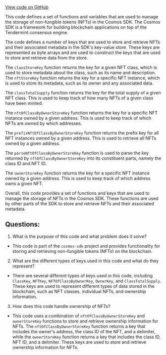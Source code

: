 [View code on GitHub](https://github.com/cosmos/cosmos-sdk.git/x/nft/keeper/keys.go)

This code defines a set of functions and variables that are used to manage the storage of non-fungible tokens (NFTs) in the Cosmos SDK. The Cosmos SDK is a framework for building blockchain applications on top of the Tendermint consensus engine.

The code defines a number of keys that are used to store and retrieve NFTs and their associated metadata in the SDK's key-value store. These keys are represented as byte arrays and are used to construct the keys that are used to store and retrieve data from the store.

The `classStoreKey` function returns the key for a given NFT class, which is used to store metadata about the class, such as its name and description. The `nftStoreKey` function returns the key for a specific NFT instance, which is used to store its metadata, such as its owner and any associated data.

The `classTotalSupply` function returns the key for the total supply of a given NFT class. This is used to keep track of how many NFTs of a given class have been minted.

The `nftOfClassByOwnerStoreKey` function returns the key for a specific NFT instance owned by a given address. This is used to keep track of which NFTs are owned by which addresses.

The `prefixNftOfClassByOwnerStoreKey` function returns the prefix key for all NFT instances owned by a given address. This is used to retrieve all NFTs owned by a given address.

The `parseNftOfClassByOwnerStoreKey` function is used to parse the key returned by `nftOfClassByOwnerStoreKey` into its constituent parts, namely the class ID and NFT ID.

The `ownerStoreKey` function returns the key for a specific NFT instance owned by a given address. This is used to keep track of which address owns a given NFT.

Overall, this code provides a set of functions and keys that are used to manage the storage of NFTs in the Cosmos SDK. These functions are used by other parts of the SDK to store and retrieve NFTs and their associated metadata.
## Questions: 
 1. What is the purpose of this code and what problem does it solve?
- This code is part of the `cosmos-sdk` project and provides functionality for storing and retrieving non-fungible tokens (NFTs) on the blockchain.

2. What are the different types of keys used in this code and what do they represent?
- There are several different types of keys used in this code, including `ClassKey`, `NFTKey`, `NFTOfClassByOwnerKey`, `OwnerKey`, and `ClassTotalSupply`. These keys are used to represent different types of data stored in the blockchain, such as NFT classes, individual NFTs, and ownership information.

3. How does this code handle ownership of NFTs?
- This code uses a combination of `nftOfClassByOwnerStoreKey` and `ownerStoreKey` functions to store and retrieve ownership information for NFTs. The `nftOfClassByOwnerStoreKey` function returns a key that includes the owner's address, the class ID of the NFT, and a delimiter, while the `ownerStoreKey` function returns a key that includes the class ID, NFT ID, and a delimiter. These keys are used to store and retrieve ownership information for NFTs.